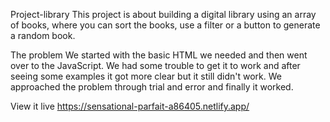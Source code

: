 Project-library
This project is about building a digital library using an array of books, where you can sort the books, use a filter or a button to generate a random book.

The problem
We started with the basic HTML we needed and then went over to the JavaScript. We had some trouble to get it to work and after seeing some examples 
it got more clear but it still didn't work. We approached the problem through trial and error and finally it worked.

View it live
https://sensational-parfait-a86405.netlify.app/
